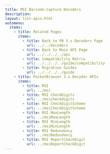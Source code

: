 ```yaml
---
title: MSI Barcode-Capture Decoders
description: 
layout: list-apis.html
automenu:
  items:
    - title: Related Pages
      items:
        - title: Back to PB 3.x Decoders Page
          url: ../../decoders
        - title: Back to Main API Page
          url: ../../../../api
        - title: Compatibility Matrix
          url: ../../../../guide/compatibility
        - title: Migration Guides
          url: ../../../../guide
    - title: PocketBrowser 3.x Decoder APIs
      items:
        - title: MSI
          url: ../msi
        - title: MSI CheckDigits
          url: ../msicheckdigits
        - title: MSI CheckDigitScheme
          url: ../msiCheckDigitScheme
        - title: MSI MaxLength
          url: ../msiMaxLength
        - title: MSI MinLength
          url: ../msiMinLength
        - title: MSI Redundancy
          url: ../msiRedundancy
        - title: MSI ReportCheckDigit
          url: ../msiReportCheckDigit
---
```

